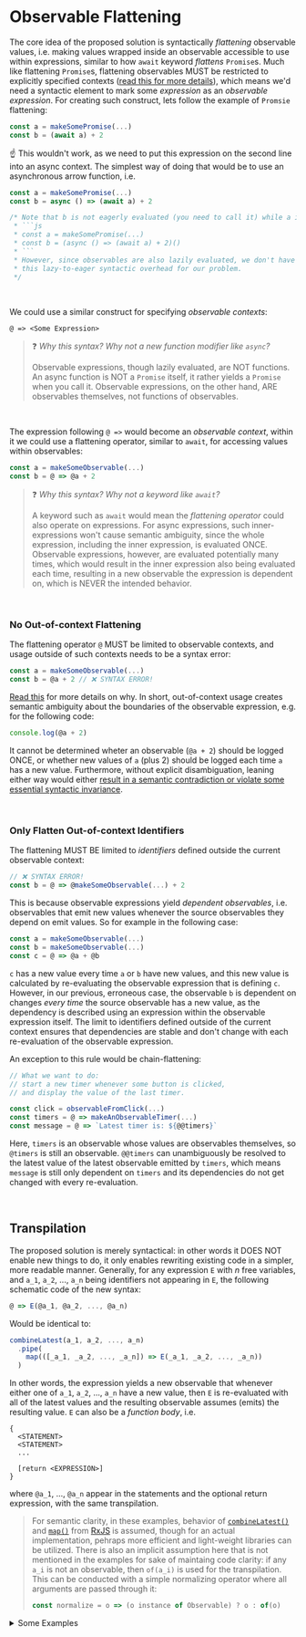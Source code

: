 # Observable Flattening

The core idea of the proposed solution is syntactically _flattening_ observable values, i.e. making values wrapped inside an observable accessible to use within expressions, similar to how `await` keyword _flattens_ `Promise`s. Much like flattening `Promise`s, flattening observables MUST be restricted to explicitly specified contexts ([read this for more details](context.md)), which means we'd need a syntactic element to mark some _expression_ as an _observable expression_. For creating such construct, lets follow the example of `Promsie` flattening:

```js
const a = makeSomePromise(...)
const b = (await a) + 2
```
☝️ This wouldn't work, as we need to put this expression on the second line into an async context. The simplest way of doing that would be to use an asynchronous arrow function, i.e.
```js
const a = makeSomePromise(...)
const b = async () => (await a) + 2

/* Note that b is not eagerly evaluated (you need to call it) while a is. The correct code would basically be:
 * ```js
 * const a = makeSomePromise(...)
 * const b = (async () => (await a) + 2)()
 * ```
 * However, since observables are also lazily evaluated, we don't have to worry about 
 * this lazy-to-eager syntactic overhead for our problem.
 */
```

<br>

We could use a similar construct for specifying _observable contexts_:
```
@ => <Some Expression>
```

> ❓ _Why this syntax? Why not a new function modifier like `async`?_
> 
> Observable expressions, though lazily evaluated, are NOT functions. An async function is NOT a `Promise` itself,
> it rather yields a `Promise` when you call it. Observable expressions, on the other hand, ARE observables themselves, not functions
> of observables.


<br>

The expression following `@ =>` would become an _observable context_, within it we could use a flattening operator, similar to `await`, for accessing values within observables:

```js
const a = makeSomeObservable(...)
const b = @ => @a + 2
```

> ❓ _Why this syntax? Why not a keyword like `await`?_
> 
> A keyword such as `await` would mean the _flattening operator_ could also operate on expressions. For async expressions, such
> inner-expressions won't cause semantic ambiguity, since the whole expression, including the inner expression, is evaluated ONCE.
> Observable expressions, however, are evaluated potentially many times, which would result in the inner expression also being evaluated
> each time, resulting in a new observable the expression is dependent on, which is NEVER the intended behavior.

<br>

### No Out-of-context Flattening
The flattening operator `@` MUST be limited to observable contexts, and usage outside of such contexts needs to be a syntax error:
```js
const a = makeSomeObservable(...)
const b = @a + 2 // ❌ SYNTAX ERROR!
```
[Read this](context.md) for more details on why. In short, out-of-context usage creates semantic ambiguity about the boundaries of the observable expression, e.g. for the following code:
```js
console.log(@a + 2)
```
It cannot be determined wheter an observable (`@a + 2`) should be logged ONCE, or whether new values of `a` (plus 2) should be logged each time `a` has a new value. Furthermore, without explicit disambiguation, leaning either way would either [result in a semantic contradiction or violate some essential syntactic invariance](context.md).

<br>

### Only Flatten Out-of-context Identifiers

The flattening MUST BE limited to _identifiers_ defined outside the current observable context:
```js
// ❌ SYNTAX ERROR!
const b = @ => @makeSomeObservable(...) + 2
```
This is because observable expressions yield _dependent observables_, i.e. observables that emit new values whenever the source observables they depend on emit values. So for example in the following case:
```js
const a = makeSomeObservable(...)
const b = makeSomeObservable(...)
const c = @ => @a + @b
```
`c` has a new value every time `a` or `b` have new values, and this new value is calculated by re-evaluating the observable expression that is defining `c`. However, in our previous, erroneous case, the observable `b` is dependent on changes _every time_ the source observable has a new value, as the dependency is described using an expression within the observable expression itself. The limit to identifiers defined outside of the current context ensures that dependencies are stable and don't change with each re-evaluation of the observable expression.

An exception to this rule would be chain-flattening:
```js
// What we want to do:
// start a new timer whenever some button is clicked,
// and display the value of the last timer.

const click = observableFromClick(...)
const timers = @ => makeAnObservableTimer(...)
const message = @ => `Latest timer is: ${@@timers}`
```
Here, `timers` is an observable whose values are observables themselves, so `@timers` is still an observable. `@@timers` can unambiguously be resolved to the latest value of the latest observable emitted by `timers`, which means `message` is still only dependent on `timers` and its dependencies do not get changed with every re-evaluation.

<br>

## Transpilation

The proposed solution is merely syntactical: in other words it DOES NOT enable new things to do, it only enables rewriting existing code in a simpler, more readable manner. Generally, for any expression `E` with _n_ free variables, and `a_1`, `a_2`, ..., `a_n` being identifiers not appearing in `E`, the following schematic code of the new syntax:

```js
@ => E(@a_1, @a_2, ..., @a_n)
```

Would be identical to:

```js
combineLatest(a_1, a_2, ..., a_n)
  .pipe(
    map(([_a_1, _a_2, ..., _a_n]) => E(_a_1, _a_2, ..., _a_n))
  )
```
In other words, the expression yields a new observable that whenever either one of `a_1`, `a_2`, ..., `a_n` have a new value, then `E` is re-evaluated with all of the latest values and the resulting observable assumes (emits) the resulting value. `E` can also be a _function body_, i.e.
```
{
  <STATEMENT>
  <STATEMENT>
  ...
  
  [return <EXPRESSION>]
}
```
where `@a_1`, ..., `@a_n` appear in the statements and the optional return expression, with the same transpilation.

> For semantic clarity, in these examples, behavior of [`combineLatest()`](https://rxjs.dev/api/index/function/combineLatest) 
> and [`map()`](https://rxjs.dev/api/index/function/map) from [RxJS](https://rxjs.dev) is assumed, though for an actual implementation,
> pehraps more efficient and light-weight libraries can be utilized. There is also an implicit assumption here that is not mentioned in the examples
> for sake of maintaing code clarity: if any `a_i` is not an observable, then `of(a_i)` is used for the transpilation. This can be conducted with a simple
> normalizing operator where all arguments are passed through it:
> ```js
> const normalize = o => (o instance of Observable) ? o : of(o)
> ```

<details><summary>Some Examples</summary>
  
```js
// Proposed syntax:
const a = interval(100)
const b = @ => Math.floor(@a / 10)
```
```js
// Transpilation:
const a = interval(100)
const b = combineLatest(a).pipe(map(_a => Math.floor(_a / 10)))
```

<br>

```js
// Proposed syntax:
const a = interval(100)
const b = @ => {
  const seconds = Math.floor(@a / 10)
  const centi = @a - seconds
  
  return `${seconds}:${centi}`
}
```
```js
// Transpilation:
const a = interval(100)
const b = combineLatest(a).pipe(
  map(_a => {
    const seconds = Math.floor(_a / 10)
    const centi = _a - seconds
  
    return `${seconds}:${centi}`
  })
)
```

<br>

```js
// Proposed syntax
const a = interval(100)
const b = interval(200)
const c = @ => @a + @b
```
```js
// Transpilation:
const a = interval(100)
const b = interval(200)
const c = combineLatest(a, b).pipe(map(([_a, _b]) => _a + _b))
```

<br>

```js
// Proposed syntax
const a = interval(100)
const b = interval(200)
const c = @ => {
  console.log('New Value!')
  
  return @a + @b
}
```
```js
// Transpilation:
const a = interval(100)
const b = interval(200)
const c = combineLatest(a, b).pipe(
  map(([_a, _b]) => {
    console.log('New Value!')
    
    return _a + _b
  })
)
```

</details>
